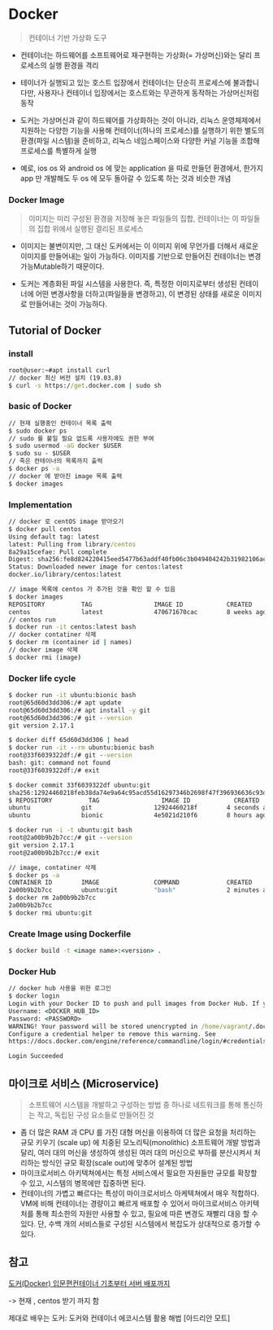 # Docker

> 컨테이너 기반 가상화 도구

* 컨테이너는 하드웨어를 소프트웨어로 재구현하는 가상화(= 가상머신)와는 달리 프로세스의 실행 환경을 격리

* 테이너가 실행되고 있는 호스트 입장에서 컨테이너는 단순히 프로세스에 불과합니다만, 사용자나 컨테이너 입장에서는 호스트와는 무관하게 동작하는 가상머신처럼 동작
* 도커는 가상머신과 같이 하드웨어를 가상화하는 것이 아니라, 리눅스 운영체제에서 지원하는 다양한 기능을 사용해 컨테이너(하나의 프로세스)를 실행하기 위한 별도의 환경(파일 시스템)을 준비하고, 리눅스 네임스페이스와 다양한 커널 기능을 조합해 프로세스를 특별하게 실행
* 예로, ios os 와 android os 에 맞는 application 을 따로 만들던 환경에서, 한가지 app 만 개발해도 두 os 에 모두 돌아갈 수 있도록 하는 것과 비슷한 개념

### Docker Image

> 이미지는 미리 구성된 환경을 저장해 놓은 파일들의 집합, 컨테이너는 이 파일들의 집합 위에서 실행된 결리된 프로세스

* 이미지는 불변이지만, 그 대신 도커에서는 이 이미지 위에 무언가를 더해서 새로운 이미지를 만들어내는 일이 가능하다. 이미지를 기반으로 만들어진 컨테이너는 변경 가능Mutable하기 때문이다.

* 도커는 계층화된 파일 시스템을 사용한다. 즉, 특정한 이미지로부터 생성된 컨테이너에 어떤 변경사항을 더하고(파일들을 변경하고), 이 변경된 상태를 새로운 이미지로 만들어내는 것이 가능하다.



## Tutorial of Docker

### install

```cmd
root@user:~#apt install curl
// docker 최신 버전 설치 (19.03.8)
$ curl -s https://get.docker.com | sudo sh
```

### basic of Docker

```cmd
// 현재 실행중인 컨테이너 목록 출력
$ sudo docker ps
// sudo 를 붙일 필요 없도록 사용자에도 권한 부여
$ sudo usermod -aG docker $USER
$ sudo su - $USER
// 죽은 컨테이너의 목록까지 출력
$ docker ps -a
// docker 에 받아진 image 목록 출력
$ docker images
```

### Implementation

```cmd
// docker 로 centOS image 받아오기
$ docker pull centos
Using default tag: latest
latest: Pulling from library/centos
8a29a15cefae: Pull complete
Digest: sha256:fe8d824220415eed5477b63addf40fb06c3b049404242b31982106ac204f6700
Status: Downloaded newer image for centos:latest
docker.io/library/centos:latest

// image 목록에 centos 가 추가된 것을 확인 할 수 있음
$ docker images
REPOSITORY          TAG                 IMAGE ID            CREATED             SIZE
centos              latest              470671670cac        8 weeks ago         237MB
// centos run
$ docker run -it centos:latest bash
// docker contatiner 삭제
$ docker rm (container id | names)
// docker image 삭제
$ docker rmi (image)
```

### Docker life cycle

```cmd
$ docker run -it ubuntu:bionic bash
root@65d60d3dd306:/# apt update
root@65d60d3dd306:/# apt install -y git
root@65d60d3dd306:/# git --version
git version 2.17.1

$ docker diff 65d60d3dd306 | head
$ docker run -it --rm ubuntu:bionic bash
root@33f6039322df:/# git --version
bash: git: command not found
root@33f6039322df:/# exit

$ docker commit 33f6039322df ubuntu:git
sha256:12924460218feb38da74e9a64c95acd55d16297346b2698f47f396936636c93d
$ REPOSITORY          TAG                 IMAGE ID            CREATED             SIZE
ubuntu              git                 12924460218f        4 seconds ago       186MB
ubuntu              bionic              4e5021d210f6        8 hours ago         64.2MB

$ docker run -i -t ubuntu:git bash
root@2a00b9b2b7cc:/# git --version
git version 2.17.1
root@2a00b9b2b7cc:/# exit

// image, contatiner 삭제
$ docker ps -a
CONTAINER ID        IMAGE               COMMAND             CREATED             STATUS                        PORTS               NAMES
2a00b9b2b7cc        ubuntu:git          "bash"              2 minutes ago       Exited (130) 3 seconds ago                        cranky_franklin
$ docker rm 2a00b9b2b7cc
2a00b9b2b7cc
$ docker rmi ubuntu:git
```

### Create Image using Dockerfile 

```cmd
$ docker build -t <image name>:<version> .
```

### Docker Hub

```cmd
// docker hub 사용을 위한 로그인
$ docker login
Login with your Docker ID to push and pull images from Docker Hub. If you don't have a Docker ID, head over to https://hub.docker.com to create one.
Username: <DOCKER_HUB_ID>
Password: <PASSWORD>
WARNING! Your password will be stored unencrypted in /home/vagrant/.docker/config.json.
Configure a credential helper to remove this warning. See
https://docs.docker.com/engine/reference/commandline/login/#credentials-store

Login Succeeded
```



## 마이크로 서비스 (Microservice)

> 소프트웨어 시스템을 개발하고 구성하는 방법 중 하나로 네트워크를 통해 통신하는 작고, 독립된 구성 요소들로 만들어진 것

* 좀 더 많은 RAM 과 CPU 를 가진 대형 머신을 이용하여 더 많은 요청을 처리하는 규모 키우기 (scale up) 에 치중된 모노리틱(monolithic) 소프트웨어 개발 방법과 달리, 여러 대의 머신을 생성하여 생성된 여러 대의 머신으로 부하를 분산시켜서 처리하는 방식인 규모 확장(scale out)에 맞추어 설계된 방법
* 마이크로서비스 아키텍쳐에서는 특정 서비스에서 필요한 자원들만 규모를 확장할 수 있고, 시스템의 병목에만 집중하면 된다.
* 컨테이너의 가볍고 빠르다는 특성이 마이크로서비스 아케텍쳐에서 매우 적합하다. VM에 비해 컨테이너는 경량이고 빠르게 배포할 수 있어서 마이크로서비스 아키텍처를 통해 최소한의 자원만 사용할 수 있고, 필요에 따른 변경도 재빨리 대응 할 수 있다. 단, 수백 개의 서비스들로 구성된 시스템에서 복잡도가 상대적으로 증가할 수 있다.

## 참고

[도커(Docker) 입문편컨테이너 기초부터 서버 배포까지](https://www.44bits.io/ko/post/easy-deploy-with-docker)

-> 현재 , centos 받기 까지 함

제대로 배우는 도커: 도커와 컨테이너 에코시스템 활용 해법 [아드리안 모트]